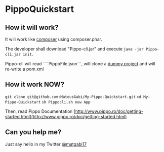 # PippoQuickstart

## How it will work?

It will work like [composer](https://github.com/composer/composer) using composer.phar.

The developer shall download "Pippo-cli.jar" and execute ```java -jar Pippo-cli.jar init```.

Pippo-cli will read ````PippoFile.json```, will clone a [dummy project](https://github.com/MateusGabi/Example-Pippo-WebApp-) and will re-write a pom.xml 

## How it work NOW?

 ```git clone git@github.com:MateusGabi/My-Pippo-Quickstart.git```
 ```cd My-Pippo-Quickstart```
 ```sh Pippocli.sh new App```

Then, read Pippo Documentation [http://www.pippo.ro/doc/getting-started.html](http://www.pippo.ro/doc/getting-started.html)

## Can you help me?

Just say hello in my Twitter [@matgabi17](https://twitter.com/matgabi17)